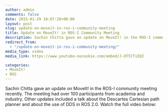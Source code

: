 ```yaml
---
author: admin
comments: false
date: 2015-01-29 18:07:20+00:00
layout: post
slug: update-on-moveit-in-ros-i-community-meeting
title: Update on MoveIt! in ROS-I Community Meeting
description: Sachin Chitta gave an update on MoveIt! in the ROS-I community meeting recently. The meeting had over 100 participants from academia and industry. Other updates included a talk about the Descartes Cartesian path planner and about the use of DDS in ROS 2.0. Watch the full video below.
redirect_from:
  - "/update-on-moveit-in-ros-i-community-meeting/"
media_type: video
media_link: https://www.youtube-nocookie.com/embed/J-OT5lTiEQI

categories:
- MoveIt!
- ROS
---
```


Sachin Chitta gave an update on MoveIt! in the ROS-I community meeting recently. The meeting had over 100 participants from academia and industry. Other updates included a talk about the Descartes Cartesian path planner and about the use of DDS in ROS 2.0. Watch the full video below:
